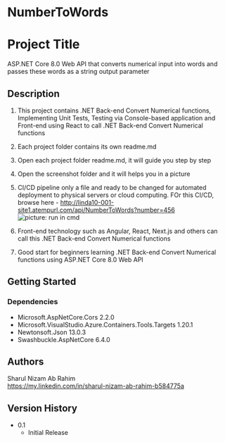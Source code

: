 # NumberToWords

# Project Title

ASP.NET Core 8.0 Web API that converts numerical input into words and passes these words as a string output parameter

## Description

1. This project contains .NET Back-end Convert Numerical functions, Implementing Unit Tests, Testing via Console-based application and Front-end using React to call .NET Back-end Convert Numerical functions
2. Each project folder contains its own readme.md
3. Open each project folder readme.md, it will guide you step by step
4. Open the screenshot folder and it will helps you in a picture

5. CI/CD pipeline only a file and ready to be changed for automated deployment to physical servers or cloud computing. FOr this CI/CD, browse here - http://linda10-001-site1.atempurl.com/api/NumberToWords?number=456
   ![picture: run in cmd](../screenshot/screenshot-9.png)

6. Front-end technology such as Angular, React, Next.js and others can call this .NET Back-end Convert Numerical functions
7. Good start for beginners learning .NET Back-end Convert Numerical functions using ASP.NET Core 8.0 Web API

## Getting Started

### Dependencies

- Microsoft.AspNetCore.Cors 2.2.0
- Microsoft.VisualStudio.Azure.Containers.Tools.Targets 1.20.1
- Newtonsoft.Json 13.0.3
- Swashbuckle.AspNetCore 6.4.0

## Authors

Sharul Nizam Ab Rahim  
https://my.linkedin.com/in/sharul-nizam-ab-rahim-b584775a

## Version History

- 0.1
  - Initial Release
